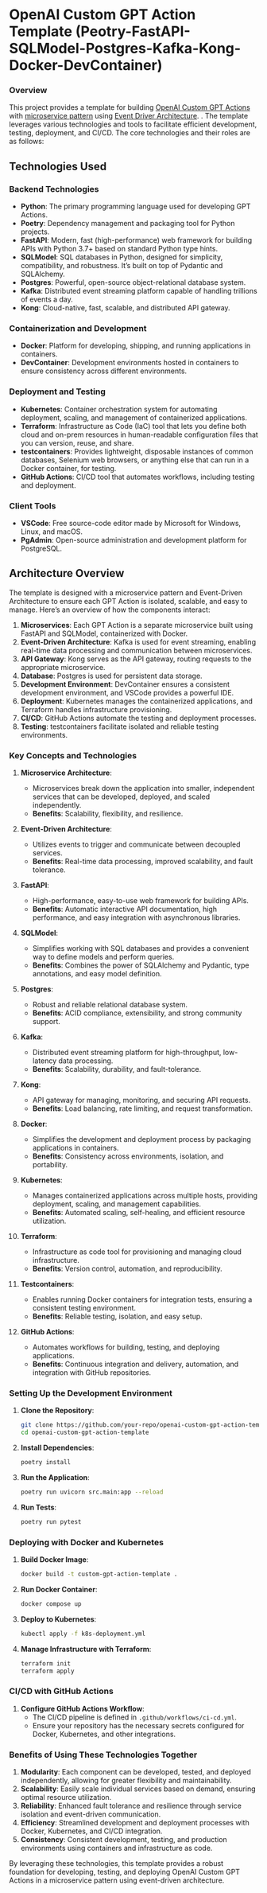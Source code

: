 # OpenAI Custom GPT Action Template (Peotry-FastAPI-SQLModel-Postgres-Kafka-Kong-Docker-DevContainer)

### Overview

This project provides a template for building [OpenAI Custom GPT Actions](https://platform.openai.com/docs/actions/introduction) with [microservice pattern](https://cloud.google.com/learn/what-is-microservices-architecture) using [Event Driver Architecture](https://microservices.io/patterns/data/event-driven-architecture.html).
. The template leverages various technologies and tools to facilitate efficient development, testing, deployment, and CI/CD. The core technologies and their roles are as follows:


## Technologies Used

### Backend Technologies
- **Python**: The primary programming language used for developing GPT Actions.
- **Poetry**: Dependency management and packaging tool for Python projects.
- **FastAPI**: Modern, fast (high-performance) web framework for building APIs with Python 3.7+ based on standard Python type hints.
- **SQLModel**: SQL databases in Python, designed for simplicity, compatibility, and robustness. It’s built on top of Pydantic and SQLAlchemy.
- **Postgres**: Powerful, open-source object-relational database system.
- **Kafka**: Distributed event streaming platform capable of handling trillions of events a day.
- **Kong**: Cloud-native, fast, scalable, and distributed API gateway.

### Containerization and Development
- **Docker**: Platform for developing, shipping, and running applications in containers.
- **DevContainer**: Development environments hosted in containers to ensure consistency across different environments.

### Deployment and Testing
- **Kubernetes**: Container orchestration system for automating deployment, scaling, and management of containerized applications.
- **Terraform**: Infrastructure as Code (IaC) tool that lets you define both cloud and on-prem resources in human-readable configuration files that you can version, reuse, and share.
- **testcontainers**: Provides lightweight, disposable instances of common databases, Selenium web browsers, or anything else that can run in a Docker container, for testing.
- **GitHub Actions**: CI/CD tool that automates workflows, including testing and deployment.

### Client Tools
- **VSCode**: Free source-code editor made by Microsoft for Windows, Linux, and macOS.
- **PgAdmin**: Open-source administration and development platform for PostgreSQL.

## Architecture Overview

The template is designed with a microservice pattern and Event-Driven Architecture to ensure each GPT Action is isolated, scalable, and easy to manage. Here’s an overview of how the components interact:

1. **Microservices**: Each GPT Action is a separate microservice built using FastAPI and SQLModel, containerized with Docker.
2. **Event-Driven Architecture**: Kafka is used for event streaming, enabling real-time data processing and communication between microservices.
3. **API Gateway**: Kong serves as the API gateway, routing requests to the appropriate microservice.
4. **Database**: Postgres is used for persistent data storage.
5. **Development Environment**: DevContainer ensures a consistent development environment, and VSCode provides a powerful IDE.
6. **Deployment**: Kubernetes manages the containerized applications, and Terraform handles infrastructure provisioning.
7. **CI/CD**: GitHub Actions automate the testing and deployment processes.
8. **Testing**: testcontainers facilitate isolated and reliable testing environments.

### Key Concepts and Technologies

1. **Microservice Architecture**: 
   - Microservices break down the application into smaller, independent services that can be developed, deployed, and scaled independently.
   - **Benefits**: Scalability, flexibility, and resilience.

2. **Event-Driven Architecture**:
   - Utilizes events to trigger and communicate between decoupled services.
   - **Benefits**: Real-time data processing, improved scalability, and fault tolerance.

3. **FastAPI**:
   - High-performance, easy-to-use web framework for building APIs.
   - **Benefits**: Automatic interactive API documentation, high performance, and easy integration with asynchronous libraries.

4. **SQLModel**:
   - Simplifies working with SQL databases and provides a convenient way to define models and perform queries.
   - **Benefits**: Combines the power of SQLAlchemy and Pydantic, type annotations, and easy model definition.

5. **Postgres**:
   - Robust and reliable relational database system.
   - **Benefits**: ACID compliance, extensibility, and strong community support.

6. **Kafka**:
   - Distributed event streaming platform for high-throughput, low-latency data processing.
   - **Benefits**: Scalability, durability, and fault-tolerance.

7. **Kong**:
   - API gateway for managing, monitoring, and securing API requests.
   - **Benefits**: Load balancing, rate limiting, and request transformation.

8. **Docker**:
   - Simplifies the development and deployment process by packaging applications in containers.
   - **Benefits**: Consistency across environments, isolation, and portability.

9. **Kubernetes**:
   - Manages containerized applications across multiple hosts, providing deployment, scaling, and management capabilities.
   - **Benefits**: Automated scaling, self-healing, and efficient resource utilization.

10. **Terraform**:
    - Infrastructure as code tool for provisioning and managing cloud infrastructure.
    - **Benefits**: Version control, automation, and reproducibility.

11. **Testcontainers**:
    - Enables running Docker containers for integration tests, ensuring a consistent testing environment.
    - **Benefits**: Reliable testing, isolation, and easy setup.

12. **GitHub Actions**:
    - Automates workflows for building, testing, and deploying applications.
    - **Benefits**: Continuous integration and delivery, automation, and integration with GitHub repositories.


### Setting Up the Development Environment

1. **Clone the Repository**:
   ```sh
   git clone https://github.com/your-repo/openai-custom-gpt-action-template.git
   cd openai-custom-gpt-action-template
   ```

2. **Install Dependencies**:
   ```sh
   poetry install
   ```

3. **Run the Application**:
   ```sh
   poetry run uvicorn src.main:app --reload
   ```

4. **Run Tests**:
   ```sh
   poetry run pytest
   ```

### Deploying with Docker and Kubernetes

1. **Build Docker Image**:
   ```sh
   docker build -t custom-gpt-action-template .
   ```

2. **Run Docker Container**:
   ```sh
   docker compose up
   ```

3. **Deploy to Kubernetes**:
   ```sh
   kubectl apply -f k8s-deployment.yml
   ```

4. **Manage Infrastructure with Terraform**:
   ```sh
   terraform init
   terraform apply
   ```

### CI/CD with GitHub Actions

1. **Configure GitHub Actions Workflow**:
   - The CI/CD pipeline is defined in `.github/workflows/ci-cd.yml`.
   - Ensure your repository has the necessary secrets configured for Docker, Kubernetes, and other integrations.


### Benefits of Using These Technologies Together

1. **Modularity**: Each component can be developed, tested, and deployed independently, allowing for greater flexibility and maintainability.
2. **Scalability**: Easily scale individual services based on demand, ensuring optimal resource utilization.
3. **Reliability**: Enhanced fault tolerance and resilience through service isolation and event-driven communication.
4. **Efficiency**: Streamlined development and deployment processes with Docker, Kubernetes, and CI/CD integration.
5. **Consistency**: Consistent development, testing, and production environments using containers and infrastructure as code.

By leveraging these technologies, this template provides a robust foundation for developing, testing, and deploying OpenAI Custom GPT Actions in a microservice pattern using event-driven architecture.



